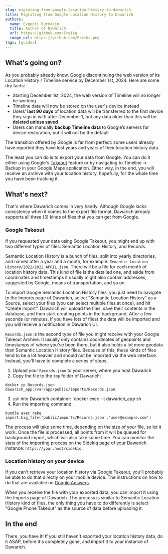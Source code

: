 ```yaml
---
slug: migrating-from-google-location-history-to-dawarich
title: Migrating from Google Location History to Dawarich
authors:
  name: Evgenii Burmakin
  title: Author of Dawarich
  url: https://github.com/Freika
  image_url: https://github.com/Freika.png
tags: [guides]
---
```


## What's going on?

As you probably already know, Google discontinuing the web version of its Location History / Timeline service by December 1st, 2024. Here are some dry facts:

- Starting December 1st, 2024, the web version of Timeline will no longer be working
- Timeline data will now be stored on the user's device instead
- Users’ **last 90 days** of location data will be transferred to the first device they sign in with after December 1, but any data older than this will be **deleted unless saved**
- Users can manually **backup Timeline data** to Google’s servers for device restoration, but it will not be the default

The transition offered by Google is far from perfect: some users already have reported they have lost years and years of their location history data.

The least you can do is to export your data from Google. You can do it either using Google's [Takeout](https://takeout.google.com/) feature or by navigating to Timeline -> Backup in your Google Maps application. Either way, in the end, you will receive an archive with your location history, hopefully, for the whole time you have been tracking it.

## What's next?

That's where Dawarich comes in very handy. Although Google lacks consistency when it comes to the export file format, Dawarich already supports all three (3) kinds of files that you can get from Google.

### Google Takeout

If you requested your data using Google Takeout, you might end up with two different types of files: Semantic Location History, and Records.

Semantic Location History is a bunch of files, split into yearly directories, and named after a year and a month, for example: `Semantic Location History/2022/2022_APRIL.json`. There will be a file for each month of location history data. This kind of file is the detailed one, and aside from coordinates and timestamps it usually might also contain addresses, suggested by Google, means of transportation, and so on.

To import Google Semantic Location History files, you just need to navigate to the Imports page of Dawarich, select "Semantic Location History" as a Source, select your files (you can select multiple files at once), and hit "Create import". Dawarich will upload the files, save their contents in the database, and then start creating points in the background. After a few seconds (or minutes, if you have lots of files) the data will be imported and you will receive a notification in Dawarich UI.

`Records.json` is the second type of file you might receive with your Google Takeout Archive. It usually only contains coordinates of geopoints and timestamps of where you've been there, but it also holds a lot more geodata than Semantic Location History files. Because of this, these kinds of files tend to be a lot heavier and should not be imported via the web interface. Instead, you'll have to complete a series of steps.

1. Upload your `Records.json` to your server, where you host Dawarich
2. Copy the file to the `tmp` folder of Dawarich:
```
docker cp Records.json dawarich_app:/var/app/public/imports/Records.json
```
3. `ssh` into Dawarich container: `docker exec -it dawarich_app sh
4. Run the importing command:
```
bundle exec rake import:big_file['public/imports/Records.json','user@example.com']
```

The process will take some time, depending on the size of your file, so let it work. Once the file is processed, all points from it will be queued for background import, which will also take some time. You can monitor the stats of the importing process on the Sidekiq page of your Dawarich instance: `https://your.host/sidekiq`.

### Location history on your device

If you can't retrieve your location history via Google Takeout, you'll probably be able to do that directly on your mobile device. The instructions on how to do that are available on [Google Answers](https://support.google.com/maps/community-guide/276228911/changes-underway-for-google-maps-timeline).

When you receive the file with your exported data, you can import it using the Imports page of Dawarich. The process is similar to Semantic Location History kind of files, the only thing you have to do differently is select "Google Phone Takeout" as the source of data before uploading it.

## In the end

There, you have it! If you still haven't exported your location history data, do it ASAP, before it's completely gone, and import it to your instance of Dawarich.
